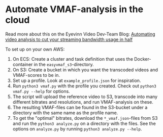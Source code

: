 # Automate VMAF-analysis in the cloud

Read more about this on the Eyevinn Video Dev-Team Blog: [Automating video analysis to cut your streaming bandwidth usage in half](https://dev.to/video/automating-video-analysis-to-cut-your-streaming-bandwidth-usage-in-half-5hk1)

To set up on your own AWS:
1. On ECS: Create a cluster and task definition that uses the Docker-container in the `easyvmaf_s3`-directory.
2. On S3: Create a bucket in which you want the transcoded videos and VMAF-scores to be in.
3. Set up a profile. Look at `example_profile.json` for inspiration.
4. Run `python3 vmaf.py` with the profile you created. Check out `python3 vmaf.py --help` for options.
5. The script will upload the reference video to S3, transcode into many different bitrates and resolutions, and run VMAF-analysis on these.
6. The resulting VMAF-files can be found in the S3-bucket under a directory with the same name as the profile name.
7. To get the "optimal" bitrates, download the `*_vmaf.json`-files from S3 and run the `python3 analyze.py` on a directory with the files. See the options on `analyze.py` by running `python3 analyze.py --help`.
